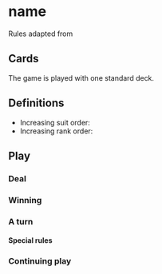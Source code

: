 # name

Rules adapted from 

<!-- Number of players -->

## Cards

<!--The game is played with the numbers \[9, A\] (standard rank order) of a standard deck.-->
The game is played with one standard deck.

## Definitions
* Increasing suit order: 
* Increasing rank order: 

## Play

### Deal

<!--### Bidding-->

### Winning

### A turn

#### Special rules

### Continuing play

<!--What to do after play ends?-->
